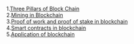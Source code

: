 1.<a href="http://vlabs.iitb.ac.in/rec-bootathon/blockers-mining-in-blockchain-psit/">Three Pillars of Block Chain</a><br>
2.<a href="http://vlabs.iitb.ac.in/rec-bootathon/blockers-mining-in-blockchain-psit/">Mining in Blockchain</a><br>
3.<a href="http://vlabs.iitb.ac.in/rec-bootathon/blockers-proof-of-work-and-stake-psit/">Proof of work and proof of stake in blockchain</a><br>
4.<a href="http://vlabs.iitb.ac.in/rec-bootathon/blockers-smart-contracts-psit/">Smart contracts in blockchain</a><br>
5.<a href="http://vlabs.iitb.ac.in/rec-bootathon/blockers-application-of-blockchain-psit/">Application of blockchain</a>
